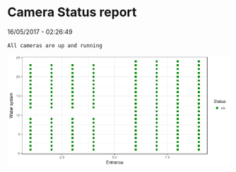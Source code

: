 Camera Status report
================
16/05/2017 - 02:26:49

    All cameras are up and running

![](camreport_files/figure-markdown_github/unnamed-chunk-2-1.png)
